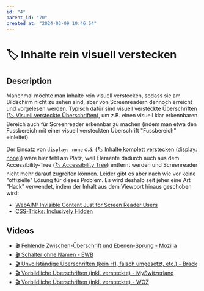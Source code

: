 ```yaml
---
id: "4"
parent_id: "70"
created_at: "2024-03-09 10:46:54"
---
```


# 🏷️ Inhalte rein visuell verstecken

## Description

Manchmal möchte man Inhalte rein visuell verstecken, sodass sie am Bildschirm nicht zu sehen sind, aber von Screenreadern dennoch erreicht und vorgelesen werden. Typisch dafür sind visuell versteckte Überschriften ([🏷️ Visuell versteckte Überschriften](/en/tags/visuell-versteckte-uberschriften)), um z.B. einen visuell klar erkennbaren Bereich auch für Screenreader erkennbar zu machen (indem man etwa den Fussbereich mit einer visuell versteckten Überschrift "Fussbereich" einleitet).

Der Einsatz von `display: none` o.ä. ([🏷️ Inhalte komplett verstecken (display: none)](/en/tags/inhalte-komplett-verstecken-display-none)) wäre hier fehl am Platz, weil Elemente dadurch auch aus dem Accessibility-Tree ([🏷️ Accessibility Tree](/en/tags/accessibility-tree)) entfernt werden und Screenreader nicht mehr darauf zugreifen können. Leider gibt es aber nach wie vor keine "offizielle" Lösung für dieses Problem. Es wird deshalb seit jeher eine Art "Hack" verwendet, indem der Inhalt aus dem Viewport hinaus geschoben wird:

- [WebAIM: Invisible Content Just for Screen Reader Users](https://webaim.org/techniques/css/invisiblecontent/)
- [CSS-Tricks: Inclusively Hidden](https://css-tricks.com/inclusively-hidden/)

## Videos

- [🎬 Fehlende Zwischen-Überschrift und Ebenen-Sprung - Mozilla](/videos/fehlende-zwischen-uberschrift-und-ebenen-sprung-mozilla)
- [🎬 Schalter ohne Namen - EWB](/videos/schalter-ohne-namen-ewb)
- [🎬 Unvollständige Überschriften (kein H1, falsch umgesetzt, etc.) - Brack](/videos/unvollstandige-uberschriften-kein-h1-falsch-umgesetzt-etc-brack)
- [🎬 Vorbildliche Überschriften (inkl. versteckte) - MySwitzerland](/videos/vorbildliche-uberschriften-inkl-versteckte-myswitzerland)
- [🎬 Vorbildliche Überschriften (inkl. versteckte) - WOZ](/videos/vorbildliche-uberschriften-inkl-versteckte-woz)